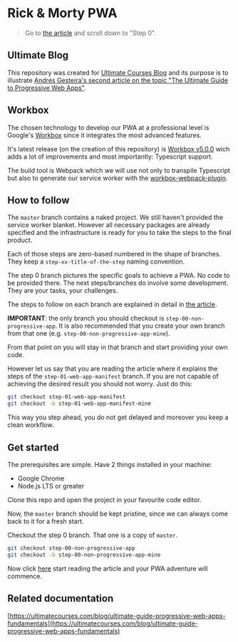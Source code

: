 # Rick & Morty PWA

> Go to [the article](https://ultimatecourses.com/blog/ultimate-guide-pwa-workbox) and scroll down to "Step 0".

## Ultimate Blog

This repository was created for [Ultimate Courses Blog](https://ultimatecourses.com/blog/) and its purpose is to illustrate [Andrés Gesteira's second article on the topic "The Ultimate Guide to Progressive Web Apps"](https://ultimatecourses.com/blog/ultimate-guide-pwa-workbox).

## Workbox

The chosen technology to develop our PWA at a professional level is Google's [Workbox](https://developers.google.com/web/tools/workbox) since it integrates the most advanced features.

It's latest release (on the creation of this repository) is [Workbox v5.0.0](https://github.com/GoogleChrome/workbox/releases/tag/v5.0.0) wich adds a lot of improvements and most importantly: Typescript support.

The build tool is Webpack which we will use not only to transpile Typescript but also to generate our service worker with the [workbox-webpack-plugin](https://developers.google.com/web/tools/workbox/reference-docs/latest/module-workbox-webpack-plugin).

## How to follow

The `master` branch contains a naked project. We still haven't provided the service worker blanket. However all necessary packages are already specified and the infrastructure is ready for you to take the steps to the final product.

Each of those steps are zero-based numbered in the shape of branches. They keep a `step-xx-title-of-the-step` naming convention.

The step 0 branch pictures the specific goals to achieve a PWA. No code to be provided there. The next steps/branches do involve some development. They are your tasks, your challenges.

The steps to follow on each branch are explained in detail in [the article](https://ultimatecourses.com/blog/ultimate-guide-pwa-workbox).

**IMPORTANT**: the only branch you should checkout is `step-00-non-progressive-app`. It is also recommended that you create your own branch from that one (e.g. `step-00-non-progressive-app-mine`).

From that point on you will stay in that branch and start providing your own code.

However let us say that you are reading the article where it explains the steps of the `step-01-web-app-manifest` branch. If you are not capable of achieving the desired result you should not worry. Just do this:

```bash
git checkout step-01-web-app-manifest
git checkout -b step-01-web-app-manifest-mine
```

This way you step ahead, you do not get delayed and moreover you keep a clean workflow.

## Get started

The prerequisites are simple. Have 2 things installed in your machine:

* Google Chrome
* Node.js LTS or greater

Clone this repo and open the project in your favourite code editor.

Now, the `master` branch should be kept pristine, since we can always come back to it for a fresh start.

Checkout the step 0 branch. That one is a copy of `master`.

```bash
git checkout step-00-non-progressive-app
git checkout -b step-00-non-progressive-app-mine
```

Now click [here](https://ultimatecourses.com/blog/ultimate-guide-pwa-workbox) start reading the article and your PWA adventure will commence.

## Related documentation

[https://ultimatecourses.com/blog/ultimate-guide-progressive-web-apps-fundamentals](https://ultimatecourses.com/blog/ultimate-guide-progressive-web-apps-fundamentals)
